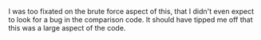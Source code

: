 I was too fixated on the brute force aspect of this, that I didn't even expect to look for a bug in the comparison code. 
It should have tipped me off that this was a large aspect of the code.